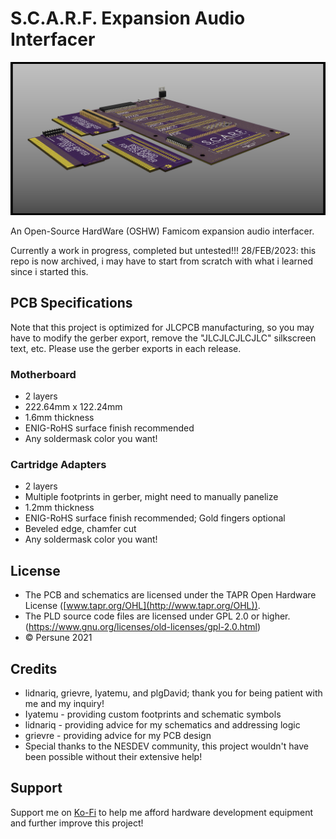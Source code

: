 # S.C.A.R.F. Expansion Audio Interfacer

![](exp-interface.png)

An Open-Source HardWare (OSHW) Famicom expansion audio interfacer.

Currently a work in progress, completed but untested!!!
28/FEB/2023: this repo is now archived, i may have to start from scratch with what i learned since i started this.

## PCB Specifications

Note that this project is optimized for JLCPCB manufacturing, so you may have to modify the gerber export, remove the "JLCJLCJLCJLC" silkscreen text, etc.
Please use the gerber exports in each release.

### Motherboard

- 2 layers
- 222.64mm x 122.24mm
- 1.6mm thickness
- ENIG-RoHS surface finish recommended
- Any soldermask color you want!

### Cartridge Adapters

- 2 layers
- Multiple footprints in gerber, might need to manually panelize
- 1.2mm thickness
- ENIG-RoHS surface finish recommended; Gold fingers optional
- Beveled edge, chamfer cut
- Any soldermask color you want!


## License

- The PCB and schematics are licensed under the TAPR Open Hardware License ([www.tapr.org/OHL](http://www.tapr.org/OHL)).
- The PLD source code files are licensed under GPL 2.0 or higher. (https://www.gnu.org/licenses/old-licenses/gpl-2.0.html)
- © Persune 2021

## Credits

- lidnariq, grievre, Iyatemu, and plgDavid; thank you for being patient with me and my inquiry!
- Iyatemu - providing custom footprints and schematic symbols
- lidnariq - providing advice for my schematics and addressing logic
- grievre - providing advice for my PCB design
- Special thanks to the NESDEV community, this project wouldn't have been possible without their extensive help!

## Support

Support me on [Ko-Fi](https://ko-fi.com/persune) to help me afford hardware development equipment and further improve this project!

